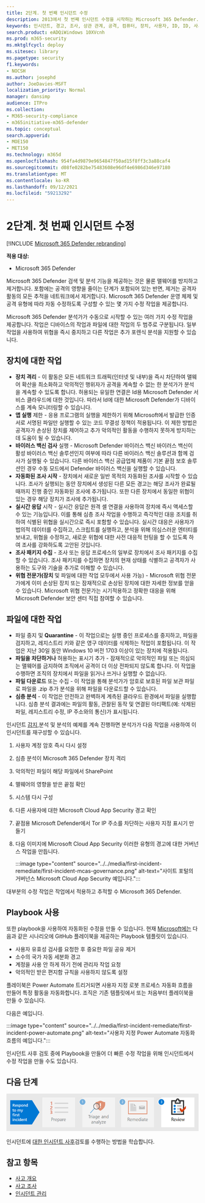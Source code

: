 ```yaml
---
title: 2단계. 첫 번째 인시던트 수정
description: 2013에서 첫 번째 인시던트 수정을 시작하는 Microsoft 365 Defender.
keywords: 인시던트, 경고, 조사, 상관 관계, 공격, 컴퓨터, 장치, 사용자, ID, ID, 사서함, 전자 메일, 365, Microsoft, m365, 인시던트 대응, 사이버 공격
search.product: eADQiWindows 10XVcnh
ms.prod: m365-security
ms.mktglfcycl: deploy
ms.sitesec: library
ms.pagetype: security
f1.keywords:
- NOCSH
ms.author: josephd
author: JoeDavies-MSFT
localization_priority: Normal
manager: dansimp
audience: ITPro
ms.collection:
- M365-security-compliance
- m365initiative-m365-defender
ms.topic: conceptual
search.appverid:
- MOE150
- MET150
ms.technology: m365d
ms.openlocfilehash: 954fa4d9879e9654847f50ad15f8ff3c3a88caf4
ms.sourcegitcommit: d08fe0282be75483608e96df4e6986d346e97180
ms.translationtype: MT
ms.contentlocale: ko-KR
ms.lasthandoff: 09/12/2021
ms.locfileid: "59213292"
---
```

# <a name="step-2-remediate-your-first-incident"></a>2단계. 첫 번째 인시던트 수정

[!INCLUDE [Microsoft 365 Defender rebranding](../includes/microsoft-defender.md)]

**적용 대상:**
- Microsoft 365 Defender

Microsoft 365 Defender 검색 및 분석 기능을 제공하는 것은 물론 맬웨어를 방지하고 제거합니다. 포함에는 공격의 영향을 줄이는 단계가 포함되어 있는 반면, 제거는 공격자 활동의 모든 추적을 네트워크에서 제거합니다.  Microsoft 365 Defender 운영 체제 및 공격 유형에 따라 자동 [](m365d-autoir.md) 수정하도록 구성할 수 있는 몇 가지 수정 작업을 제공합니다.

Microsoft 365 Defender 분석가가 수동으로 시작할 수 있는 여러 가지 수정 작업을 제공합니다. 작업은 디바이스의 작업과 파일에 대한 작업의 두 범주로 구분됩니다. 일부 작업을 사용하여 위협을 즉시 중지하고 다른 작업은 추가 포렌식 분석을 지원할 수 있습니다.

## <a name="actions-on-devices"></a>장치에 대한 작업

- **장치 격리** - 이 활동은 모든 네트워크 트래픽(인터넷 및 내부)을 즉시 차단하여 맬웨어 확산을 최소화하고 악의적인 행위자가 공격을 계속할 수 없는 한 분석가가 분석을 계속할 수 있도록 합니다. 허용되는 유일한 연결은 Id용 Microsoft Defender 서비스 클라우드에 대한 것입니다. 따라서 Id에 대한 Microsoft Defender가 디바이스를 계속 모니터링할 수 있습니다. 
- **앱 실행** 제한 - 응용 프로그램의 실행을 제한하기 위해 Microsoft에서 발급한 인증서로 서명된 파일만 실행할 수 있는 코드 무결성 정책이 적용됩니다. 이 제한 방법은 공격자가 손상된 장치를 제어하고 추가 악의적인 활동을 수행하지 못하게 방지하는 데 도움이 될 수 있습니다.
- **바이러스 백신 검사** 실행 - Microsoft Defender 바이러스 백신 바이러스 백신이 활성 바이러스 백신 솔루션인지 여부에 따라 다른 바이러스 백신 솔루션과 함께 검사가 실행될 수 있습니다. 다른 바이러스 백신 공급업체 제품이 기본 끝점 보호 솔루션인 경우 수동 모드에서 Defender 바이러스 백신을 실행할 수 있습니다.
- **자동화된 조사 시작** - 장치에서 새로운 일반 목적의 자동화된 조사를 시작할 수 있습니다. 조사가 실행되는 동안 장치에서 생성된 다른 모든 경고는 해당 조사가 완료될 때까지 진행 중인 자동화된 조사에 추가됩니다. 또한 다른 장치에서 동일한 위협이 있는 경우 해당 장치가 조사에 추가됩니다.
- **실시간 응답** 시작 - 실시간 응답은 원격 셸 연결을 사용하여 장치에 즉시 액세스할 수 있는 기능입니다. 이를 통해 심층 조사 작업을 수행하고 즉각적인 대응 조치를 취하여 식별된 위협을 실시간으로 즉시 포함할 수 있습니다. 실시간 대응은 사용자가 법의적 데이터를 수집하고, 스크립트를 실행하고, 분석을 위해 의심스러운 엔터티를 보내고, 위협을 수정하고, 새로운 위협에 대한 사전 대응적 헌팅을 할 수 있도록 하여 조사를 강화하도록 고안된 것입니다.
- **조사 패키지 수집** - 조사 또는 응답 프로세스의 일부로 장치에서 조사 패키지를 수집할 수 있습니다. 조사 패키지를 수집하면 장치의 현재 상태를 식별하고 공격자가 사용하는 도구와 기술을 추가로 이해할 수 있습니다. 
- **위협 전문가(장치** 및 파일에 대한 작업 모두에서 사용 가능) - Microsoft 위협 전문가에게 이미 손상된 장치 또는 잠재적으로 손상된 장치에 대한 자세한 정보를 얻을 수 있습니다. Microsoft 위협 전문가는 시기적용하고 정확한 대응을 위해 Microsoft Defender 보안 센터 직접 참여할 수 있습니다. 

## <a name="actions-on-files"></a>파일에 대한 작업

- 파일 중지 및 **Quarantine** - 이 작업으로는 실행 중인 프로세스를 중지하고, 파일을 검지하고, 레지스트리 키와 같은 영구 데이터를 삭제하는 작업이 포함됩니다. 이 작업은 지난 30일 동안 Windows 10 버전 1703 이상이 있는 장치에 적용됩니다. 
- **파일을 차단하거나** 허용하는 표시기 추가 - 잠재적으로 악의적인 파일 또는 의심되는 맬웨어를 금지하여 조직에서 공격이 더 이상 전파되지 않도록 합니다. 이 작업을 수행하면 조직의 장치에서 파일을 읽거나 쓰거나 실행할 수 없습니다.
- **파일 다운로드** 또는 수집 - 이 작업을 통해 분석가가 암호로 보호된 파일 보관 파일로 파일을 .zip 추가 분석을 위해 파일을 다운로드할 수 있습니다.
- **심층 분석** - 이 작업은 안전하고 완벽하게 계측된 클라우드 환경에서 파일을 실행합니다. 심층 분석 결과에는 파일의 활동, 관찰된 동작 및 연결된 아티팩트(예: 삭제된 파일, 레지스트리 수정, IP 주소와의 통신)가 표시됩니다. 

인시던트 [감지,](first-incident-analyze.md#analyze-your-first-incident)분석 및 분석의 예제를 계속 진행하면 분석가가 다음 작업을 사용하여 이 인시던트를 재구성할 수 있습니다.

1. 사용자 계정 암호 즉시 다시 설정
2. 심층 분석이 Microsoft 365 Defender 장치 격리
3. 악의적인 파일이 해당 파일에서 SharePoint
4. 맬웨어의 영향을 받은 끝점 확인
5. 시스템 다시 구성
6. 다른 사용자에 대한 Microsoft Cloud App Security 경고 확인
7. 끝점용 Microsoft Defender에서 Tor IP 주소를 차단하는 사용자 지정 표시기 만들기
8. 다음 이미지에 Microsoft Cloud App Security 이러한 유형의 경고에 대한 거버넌스 작업을 만듭니다.

   :::image type="content" source="../../media/first-incident-remediate/first-incident-mcas-governance.png" alt-text="사이트 포털의 거버넌스 Microsoft Cloud App Security 예입니다."::: 
 
대부분의 수정 작업은 작업에서 적용하고 추적할 수 Microsoft 365 Defender. 

## <a name="using-playbooks"></a>Playbook 사용

또한 playbook을 사용하여 자동화된 수정을 만들 수 있습니다. 현재 [Microsoft에는](https://github.com/microsoft/Microsoft-Cloud-App-Security/tree/master/Playbooks) 다음과 같은 시나리오에 GitHub 플레이북을 제공하는 Playbook 템플릿이 있습니다.

- 사용자 유효성 검사를 요청한 후 중요한 파일 공유 제거
- 소수의 국가 자동 세분화 경고
- 계정을 사용 안 하게 하기 전에 관리자 작업 요청
- 악의적인 받은 편지함 규칙을 사용하지 않도록 설정

플레이북은 Power Automate 트리거되면 사용자 지정 로봇 프로세스 자동화 흐름을 만들어 특정 활동을 자동화합니다. 조직은 기존 템플릿에서 또는 처음부터 플레이북을 만들 수 있습니다. 

다음은 예입니다.
 
:::image type="content" source="../../media/first-incident-remediate/first-incident-power-automate.png" alt-text="사용자 지정 Power Automate 자동화 흐름의 예입니다."::: 
 
인시던트 사후 [](first-incident-post.md) 검토 중에 Playbook을 만들어 더 빠른 수정 작업을 위해 인시던트에서 수정 작업을 만들 수도 있습니다. 

## <a name="next-step"></a>다음 단계

[![3단계: 인시던트에 대한 인시던트 사후 검토를 수행하는 방법을 배워야 합니다.](../../media/first-incident-overview/first-incident-path-step3.png)](first-incident-post.md)

인시던트에 [대한 인시던트 사후](first-incident-post.md)검토를 수행하는 방법을 학습합니다.

## <a name="see-also"></a>참고 항목

- [사고 개요](incidents-overview.md)
- [사고 조사](investigate-incidents.md)
- [인시던트 관리](manage-incidents.md)
